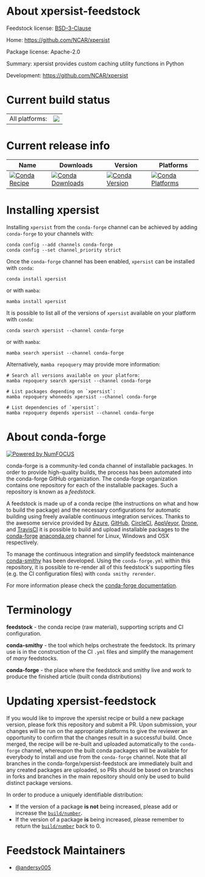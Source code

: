 About xpersist-feedstock
========================

Feedstock license: [BSD-3-Clause](https://github.com/conda-forge/xpersist-feedstock/blob/main/LICENSE.txt)

Home: https://github.com/NCAR/xpersist

Package license: Apache-2.0

Summary: xpersist provides custom caching utility functions in Python

Development: https://github.com/NCAR/xpersist

Current build status
====================


<table><tr><td>All platforms:</td>
    <td>
      <a href="https://dev.azure.com/conda-forge/feedstock-builds/_build/latest?definitionId=14816&branchName=main">
        <img src="https://dev.azure.com/conda-forge/feedstock-builds/_apis/build/status/xpersist-feedstock?branchName=main">
      </a>
    </td>
  </tr>
</table>

Current release info
====================

| Name | Downloads | Version | Platforms |
| --- | --- | --- | --- |
| [![Conda Recipe](https://img.shields.io/badge/recipe-xpersist-green.svg)](https://anaconda.org/conda-forge/xpersist) | [![Conda Downloads](https://img.shields.io/conda/dn/conda-forge/xpersist.svg)](https://anaconda.org/conda-forge/xpersist) | [![Conda Version](https://img.shields.io/conda/vn/conda-forge/xpersist.svg)](https://anaconda.org/conda-forge/xpersist) | [![Conda Platforms](https://img.shields.io/conda/pn/conda-forge/xpersist.svg)](https://anaconda.org/conda-forge/xpersist) |

Installing xpersist
===================

Installing `xpersist` from the `conda-forge` channel can be achieved by adding `conda-forge` to your channels with:

```
conda config --add channels conda-forge
conda config --set channel_priority strict
```

Once the `conda-forge` channel has been enabled, `xpersist` can be installed with `conda`:

```
conda install xpersist
```

or with `mamba`:

```
mamba install xpersist
```

It is possible to list all of the versions of `xpersist` available on your platform with `conda`:

```
conda search xpersist --channel conda-forge
```

or with `mamba`:

```
mamba search xpersist --channel conda-forge
```

Alternatively, `mamba repoquery` may provide more information:

```
# Search all versions available on your platform:
mamba repoquery search xpersist --channel conda-forge

# List packages depending on `xpersist`:
mamba repoquery whoneeds xpersist --channel conda-forge

# List dependencies of `xpersist`:
mamba repoquery depends xpersist --channel conda-forge
```


About conda-forge
=================

[![Powered by
NumFOCUS](https://img.shields.io/badge/powered%20by-NumFOCUS-orange.svg?style=flat&colorA=E1523D&colorB=007D8A)](https://numfocus.org)

conda-forge is a community-led conda channel of installable packages.
In order to provide high-quality builds, the process has been automated into the
conda-forge GitHub organization. The conda-forge organization contains one repository
for each of the installable packages. Such a repository is known as a *feedstock*.

A feedstock is made up of a conda recipe (the instructions on what and how to build
the package) and the necessary configurations for automatic building using freely
available continuous integration services. Thanks to the awesome service provided by
[Azure](https://azure.microsoft.com/en-us/services/devops/), [GitHub](https://github.com/),
[CircleCI](https://circleci.com/), [AppVeyor](https://www.appveyor.com/),
[Drone](https://cloud.drone.io/welcome), and [TravisCI](https://travis-ci.com/)
it is possible to build and upload installable packages to the
[conda-forge](https://anaconda.org/conda-forge) [anaconda.org](https://anaconda.org/)
channel for Linux, Windows and OSX respectively.

To manage the continuous integration and simplify feedstock maintenance
[conda-smithy](https://github.com/conda-forge/conda-smithy) has been developed.
Using the ``conda-forge.yml`` within this repository, it is possible to re-render all of
this feedstock's supporting files (e.g. the CI configuration files) with ``conda smithy rerender``.

For more information please check the [conda-forge documentation](https://conda-forge.org/docs/).

Terminology
===========

**feedstock** - the conda recipe (raw material), supporting scripts and CI configuration.

**conda-smithy** - the tool which helps orchestrate the feedstock.
                   Its primary use is in the construction of the CI ``.yml`` files
                   and simplify the management of *many* feedstocks.

**conda-forge** - the place where the feedstock and smithy live and work to
                  produce the finished article (built conda distributions)


Updating xpersist-feedstock
===========================

If you would like to improve the xpersist recipe or build a new
package version, please fork this repository and submit a PR. Upon submission,
your changes will be run on the appropriate platforms to give the reviewer an
opportunity to confirm that the changes result in a successful build. Once
merged, the recipe will be re-built and uploaded automatically to the
`conda-forge` channel, whereupon the built conda packages will be available for
everybody to install and use from the `conda-forge` channel.
Note that all branches in the conda-forge/xpersist-feedstock are
immediately built and any created packages are uploaded, so PRs should be based
on branches in forks and branches in the main repository should only be used to
build distinct package versions.

In order to produce a uniquely identifiable distribution:
 * If the version of a package **is not** being increased, please add or increase
   the [``build/number``](https://docs.conda.io/projects/conda-build/en/latest/resources/define-metadata.html#build-number-and-string).
 * If the version of a package **is** being increased, please remember to return
   the [``build/number``](https://docs.conda.io/projects/conda-build/en/latest/resources/define-metadata.html#build-number-and-string)
   back to 0.

Feedstock Maintainers
=====================

* [@andersy005](https://github.com/andersy005/)

